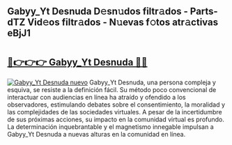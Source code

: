 ## Gabyy_Yt Desnuda D𝚎sn𝚞dos filtr𝚊dos - Parts-dTZ Vid𝚎os filtr𝚊dos - N𝚞evas f𝚘tos atr𝚊ctivas eBjJ1

# <h2><a href="http://mb84ov.tromn.icu/?c=Gabyy_Yt+Desnuda">🔗👉👉👉 Gabyy_Yt Desnuda 🔗🔗</a></h2>

[![Gabyy_Yt Desnuda nuevo](https://i.imgur.com/pEAQMta.gif)](http://mb84ov.tromn.icu/?c=Gabyy_Yt+Desnuda)
Gabyy_Yt Desnuda, una persona compleja y esquiva, se resiste a la definición fácil. Su método poco convencional de interactuar con audiencias en línea ha atraído y ofendido a los observadores, estimulando debates sobre el consentimiento, la moralidad y las complejidades de las sociedades virtuales. A pesar de la incertidumbre de sus próximas acciones, su impacto en la comunidad virtual es profundo. La determinación inquebrantable y el magnetismo innegable impulsan a Gabyy_Yt Desnuda a nuevas alturas en la comunidad en línea.
